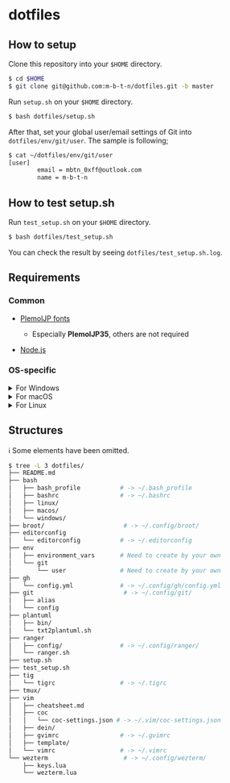 # dotfiles

## How to setup

Clone this repository into your `$HOME` directory.

```sh
$ cd $HOME
$ git clone git@github.com:m-b-t-n/dotfiles.git -b master
```

Run `setup.sh` on your `$HOME` directory.

```sh
$ bash dotfiles/setup.sh
```

After that, set your global user/email settings of Git into `dotfiles/env/git/user`.
The sample is following;

```sh
$ cat ~/dotfiles/env/git/user
[user]
        email = mbtn_0xff@outlook.com
        name = m-b-t-n
```

## How to test setup.sh

Run `test_setup.sh` on your `$HOME` directory.

```sh
$ bash dotfiles/test_setup.sh
```

You can check the result by seeing `dotfiles/test_setup.sh.log`.

## Requirements

### Common

* [PlemolJP fonts](https://github.com/yuru7/PlemolJP)
  - Especially **PlemolJP35**, others are not required

* [Node.js](https://nodejs.org/en/)

### OS-specific

<details>
<summary>For Windows</summary>

* Install [Git for Windows](https://git-scm.com/download/win)

* If you have been used WSL/WSL2, see below Linux section

</details>

<details>
<summary>For macOS</summary>

* Install [Homebrew](https://brew.sh/)
  ```sh
  ### Below is the **DEAD COPY** of official installation
  $ /bin/bash -c "$(curl -fsSL https://raw.githubusercontent.com/Homebrew/install/HEAD/install.sh)"
  ```

* Install newly bash (v5+)
  ```sh
  ### Install newly bash
  $ brew install bash

  ### Check the version of bash
  ### The sample is following at 2023/06/09
  $ bash --version
  GNU bash, version 5.2.15(1)-release (x86_64-apple-darwin21.6.0)
  Copyright (C) 2022 Free Software Foundation, Inc.
  License GPLv3+: GNU GPL version 3 or later <http://gnu.org/licenses/gpl.html>

  This is free software; you are free to change and redistribute it.
  There is NO WARRANTY, to the extent permitted by law.
  ```

* Change default shell from zsh to bash
  ```sh
  ### Change default shell
  $ BASH_PATH="$(brew --prefix)/bin/bash"
  $ sudo echo "${BASH_PATH}" >> /etc/shells
  $ sudo chsh -s "${BASH_PATH}" $(whoami)
  $ sudo reboot
  ```

</details>

<details>
<summary>For Linux</summary>

* I think there is no need to do because most distro have been selected bash for default shell

* If not, you need to change default shell to bash, refer to macOS section

</details>

## Structures

:information_source: Some elements have been omitted.

```sh
$ tree -L 3 dotfiles/
├── README.md
├── bash
│   ├── bash_profile           # -> ~/.bash_profile
│   ├── bashrc                 # -> ~/.bashrc
│   ├── linux/
│   ├── macos/
│   └── windows/
├── broot/                      # -> ~/.config/broot/
├── editorconfig
│   └── editorconfig           # -> ~/.editorconfig
├── env
│   ├── environment_vars       # Need to create by your own
│   └── git
│       └── user               # Need to create by your own
├── gh
│   └── config.yml             # -> ~/.config/gh/config.yml
├── git                         # -> ~/.config/git/
│   ├── alias
│   └── config
├── plantuml
│   ├── bin/
│   └── txt2plantuml.sh
├── ranger
│   ├── config/                # -> ~/.config/ranger/
│   └── ranger.sh
├── setup.sh
├── test_setup.sh
├── tig
│   └── tigrc                  # -> ~/.tigrc
├── tmux/
├── vim
│   ├── cheatsheet.md
│   ├── coc
│   │   └── coc-settings.json # -> ~/.vim/coc-settings.json
│   ├── dein/
│   ├── gvimrc                 # -> ~/.gvimrc
│   ├── template/
│   └── vimrc                  # -> ~/.vimrc
└── wezterm                     # -> ~/.config/wezterm/
    ├── keys.lua
    └── wezterm.lua

```
